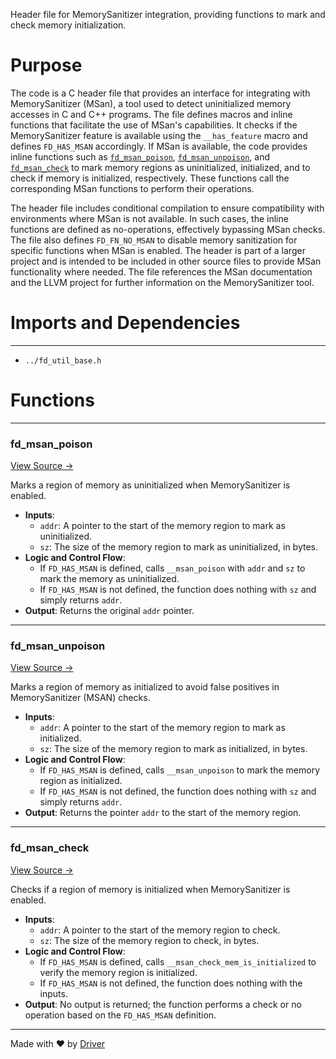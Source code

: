 <!--------------------------------------------------------------------------------->
<!-- IMPORTANT: This file is auto-generated by Driver (https://driver.ai). -------->
<!-- Manual edits may be overwritten on future commits. --------------------------->
<!--------------------------------------------------------------------------------->

Header file for MemorySanitizer integration, providing functions to mark and check memory initialization.

# Purpose
The code is a C header file that provides an interface for integrating with MemorySanitizer (MSan), a tool used to detect uninitialized memory accesses in C and C++ programs. The file defines macros and inline functions that facilitate the use of MSan's capabilities. It checks if the MemorySanitizer feature is available using the `__has_feature` macro and defines `FD_HAS_MSAN` accordingly. If MSan is available, the code provides inline functions such as [`fd_msan_poison`](<#fd_msan_poison>), [`fd_msan_unpoison`](<#fd_msan_unpoison>), and [`fd_msan_check`](<#fd_msan_check>) to mark memory regions as uninitialized, initialized, and to check if memory is initialized, respectively. These functions call the corresponding MSan functions to perform their operations.

The header file includes conditional compilation to ensure compatibility with environments where MSan is not available. In such cases, the inline functions are defined as no-operations, effectively bypassing MSan checks. The file also defines `FD_FN_NO_MSAN` to disable memory sanitization for specific functions when MSan is enabled. The header is part of a larger project and is intended to be included in other source files to provide MSan functionality where needed. The file references the MSan documentation and the LLVM project for further information on the MemorySanitizer tool.
# Imports and Dependencies

---
- `../fd_util_base.h`


# Functions

---
### fd\_msan\_poison<!-- {{#callable:fd_msan_poison}} -->
[View Source →](<../../../../../src/util/sanitize/fd_msan.h#L71>)

Marks a region of memory as uninitialized when MemorySanitizer is enabled.
- **Inputs**:
    - `addr`: A pointer to the start of the memory region to mark as uninitialized.
    - `sz`: The size of the memory region to mark as uninitialized, in bytes.
- **Logic and Control Flow**:
    - If `FD_HAS_MSAN` is defined, calls `__msan_poison` with `addr` and `sz` to mark the memory as uninitialized.
    - If `FD_HAS_MSAN` is not defined, the function does nothing with `sz` and simply returns `addr`.
- **Output**: Returns the original `addr` pointer.


---
### fd\_msan\_unpoison<!-- {{#callable:fd_msan_unpoison}} -->
[View Source →](<../../../../../src/util/sanitize/fd_msan.h#L72>)

Marks a region of memory as initialized to avoid false positives in MemorySanitizer (MSAN) checks.
- **Inputs**:
    - `addr`: A pointer to the start of the memory region to mark as initialized.
    - `sz`: The size of the memory region to mark as initialized, in bytes.
- **Logic and Control Flow**:
    - If `FD_HAS_MSAN` is defined, calls `__msan_unpoison` to mark the memory region as initialized.
    - If `FD_HAS_MSAN` is not defined, the function does nothing with `sz` and simply returns `addr`.
- **Output**: Returns the pointer `addr` to the start of the memory region.


---
### fd\_msan\_check<!-- {{#callable:fd_msan_check}} -->
[View Source →](<../../../../../src/util/sanitize/fd_msan.h#L73>)

Checks if a region of memory is initialized when MemorySanitizer is enabled.
- **Inputs**:
    - `addr`: A pointer to the start of the memory region to check.
    - `sz`: The size of the memory region to check, in bytes.
- **Logic and Control Flow**:
    - If `FD_HAS_MSAN` is defined, calls `__msan_check_mem_is_initialized` to verify the memory region is initialized.
    - If `FD_HAS_MSAN` is not defined, the function does nothing with the inputs.
- **Output**: No output is returned; the function performs a check or no operation based on the `FD_HAS_MSAN` definition.



---
Made with ❤️ by [Driver](https://www.driver.ai/)